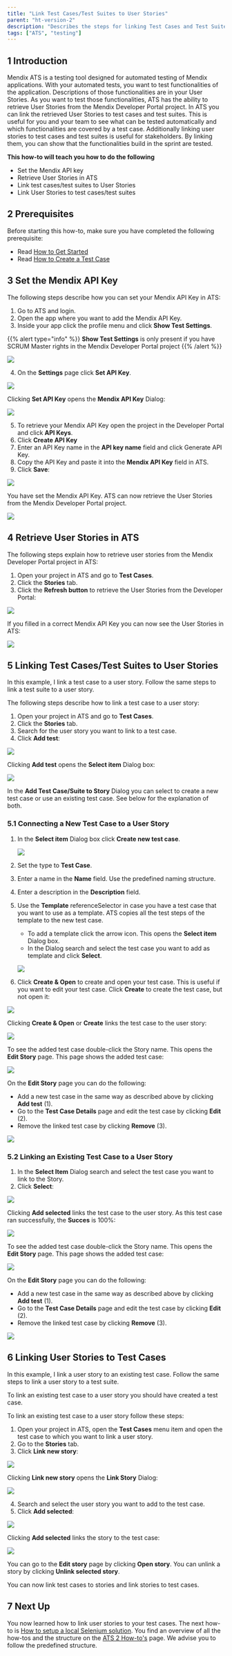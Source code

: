 ```yaml
---
title: "Link Test Cases/Test Suites to User Stories"
parent: "ht-version-2"
description: "Describes the steps for linking Test Cases and Test Suites to User Stories."
tags: ["ATS", "testing"]
---
```


## 1 Introduction

Mendix ATS is a testing tool designed for automated testing of Mendix applications. With your automated tests, you want to test functionalities of the application. Descriptions of those functionalities are in your User Stories. As you want to test those functionalities, ATS has the ability to retrieve User Stories from the Mendix Developer Portal project. In ATS you can link the retrieved User Stories to test cases and test suites. This is useful for you and your team to see what can be tested automatically and which functionalities are covered by a test case. Additionally linking user stories to test cases and test suites is useful for stakeholders. By linking them, you can show that the functionalities build in the sprint are tested.

**This how-to will teach you how to do the following**

* Set the Mendix API key
* Retrieve User Stories in ATS
* Link test cases/test suites to User Stories
* Link User Stories to test cases/test suites

## 2 Prerequisites

Before starting this how-to, make sure you have completed the following prerequisite:

* Read [How to Get Started](getting-started-2)
* Read [How to Create a Test Case](create-a-test-case-2)

## 3 Set the Mendix API Key

The following steps describe how you can set your Mendix API Key in ATS:

1. Go to ATS and login.
2. Open the app where you want to add the Mendix API Key.
3. Inside your app click the profile menu and click **Show Test Settings**.

{{% alert type="info" %}} **Show Test Settings** is only present if you have SCRUM Master rights in the Mendix Developer Portal project {{% /alert %}}

![](attachments/configure-a-selenium-hub-2/show-test-settings.png)

4. On the **Settings** page click **Set API Key**.

![](attachments/connect-stories-to-testcases-2/set-api-key.png)

Clicking **Set API Key** opens the **Mendix API Key** Dialog:

![](attachments/connect-stories-to-testcases-2/mendix-api-key-dialog.png)

5. To retrieve your Mendix API Key open the project in the Developer Portal and click **API Keys**.
6. Click **Create API Key**
7. Enter an API Key name in the **API key name** field and click Generate API Key. 
8. Copy the API Key and paste it into the **Mendix API Key** field in ATS.
9. Click **Save**:

![](attachments/connect-stories-to-testcases-2/mendix-api-key-filled-e.png)

You have set the Mendix API Key. ATS can now retrieve the User Stories from the Mendix Developer Portal project.

![](attachments/connect-stories-to-testcases-2/set-mendix-api-key.png)

## 4 Retrieve User Stories in ATS

The following steps explain how to retrieve user stories from the Mendix Developer Portal project in ATS:

1. Open your project in ATS and go to **Test Cases**.
2. Click the **Stories** tab.
3. Click the **Refresh button** to retrieve the User Stories from the Developer Portal:

![](attachments/connect-stories-to-testcases-2/go-to-stories-tab-e.png)

If you filled in a correct Mendix API Key you can now see the User Stories in ATS:

![](attachments/connect-stories-to-testcases-2/user-stories-in-ats.png)

## 5 Linking Test Cases/Test Suites to User Stories

In this example, I link a test case to a user story. Follow the same steps to link a test suite to a user story.

The following steps describe how to link a test case to a user story:

1. Open your project in ATS and go to **Test Cases**.
2. Click the **Stories** tab.
3. Search for the user story you want to link to a test case.
4. Click **Add test**:

![](attachments/connect-stories-to-testcases-2/add-test-to-story.png)

Clicking **Add test** opens the **Select item** Dialog box:

![](attachments/connect-stories-to-testcases-2/add-test-case-to-story-dialog.png)

In the **Add Test Case/Suite to Story** Dialog you can select to create a new test case or use an existing test case. See below for the explanation of both.

### 5.1 Connecting a New Test Case to a User Story

1. In the **Select item** Dialog box click **Create new test case**.

    ![](attachments/connect-stories-to-testcases-2/create-new-test-case.png)

2. Set the type to **Test Case**.
3. Enter a name in the **Name** field. Use the predefined naming structure.
4. Enter a description in the **Description** field. 
5. Use the **Template** referenceSelector in case you have a test case that you want to use as a template. ATS copies all the test steps of the template to the new test case.
    * To add a template click the arrow icon. This opens the **Select item** Dialog box.
    * In the Dialog search and select the test case you want to add as template and click **Select**.

    ![](attachments/connect-stories-to-testcases-2/select-template.png)
    
6. Click **Create & Open** to create and open your test case. This is useful if you want to edit your test case. Click **Create** to create the test case, but not open it:

![](attachments/connect-stories-to-testcases-2/new-test-case-e.png)

Clicking **Create & Open** or **Create** links the test case to the user story:

![](attachments/connect-stories-to-testcases-2/test-case-added.png)

To see the added test case double-click the Story name. This opens the **Edit Story** page. This page shows the added test case:

![](attachments/connect-stories-to-testcases-2/edit-story-page.png)

On the **Edit Story** page you can do the following:
* Add a new test case in the same way as described above by clicking **Add test** (1). 
* Go to the **Test Case Details** page and edit the test case by clicking **Edit** (2).
* Remove the linked test case by clicking **Remove** (3).

![](attachments/connect-stories-to-testcases-2/edit-story-page-options-e.png)

### 5.2 Linking an Existing Test Case to a User Story

1. In the **Select Item** Dialog search and select the test case you want to link to the Story.
2. Click **Select**:

![](attachments/connect-stories-to-testcases-2/add-existing-test-case-e.png)

Clicking **Add selected** links the test case to the user story. As this test case ran successfully, the **Succes** is 100%:

![](attachments/connect-stories-to-testcases-2/existing-test-case-added-e.png)

To see the added test case double-click the Story name. This opens the **Edit Story** page. This page shows the added test case:

![](attachments/connect-stories-to-testcases-2/edit-story-page.png)

On the **Edit Story** page you can do the following:
* Add a new test case in the same way as described above by clicking **Add test** (1). 
* Go to the **Test Case Details** page and edit the test case by clicking **Edit** (2).
* Remove the linked test case by clicking **Remove** (3).

![](attachments/connect-stories-to-testcases-2/edit-story-page-options-e.png)

## 6 Linking User Stories to Test Cases

In this example, I link a user story to an existing test case. Follow the same steps to link a user story to a test suite.

To link an existing test case to a user story you should have created a test case.

To link an existing test case to a user story follow these steps:

1. Open your project in ATS, open the **Test Cases** menu item and open the test case to which you want to link a user story.
2. Go to the **Stories** tab.
3. Click **Link new story**:

![](attachments/connect-stories-to-testcases-2/test-case-stories-tab-e.png)

Clicking **Link new story** opens the **Link Story** Dialog:

![](attachments/connect-stories-to-testcases-2/link-story-dialog.png)

4. Search and select the user story you want to add to the test case.
5. Click **Add selected**:

![](attachments/connect-stories-to-testcases-2/link-story-selected-e.png)

Clicking **Add selected** links the story to the test case:

![](attachments/connect-stories-to-testcases-2/story-linked-to-test-case.png)

You can go to the **Edit story** page by clicking **Open story**. You can unlink a story by clicking **Unlink selected story**.

You can now link test cases to stories and link stories to test cases.

## 7 Next Up

You now learned how to link user stories to your test cases. The next how-to is [How to setup a local Selenium solution](setting-up-a-local-selenium-solution). You find an overview of all the how-tos and the structure on the [ATS 2 How-to's](ht-version-2) page. We advise you to follow the predefined structure.
